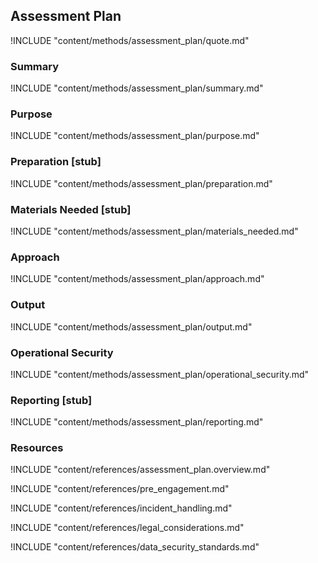 ## Assessment Plan

!INCLUDE "content/methods/assessment_plan/quote.md"

### Summary

!INCLUDE "content/methods/assessment_plan/summary.md"

### Purpose

!INCLUDE "content/methods/assessment_plan/purpose.md"

### Preparation [stub]

<?trainer resources?>

!INCLUDE "content/methods/assessment_plan/preparation.md"

### Materials Needed [stub]

!INCLUDE "content/methods/assessment_plan/materials_needed.md"

### Approach

!INCLUDE "content/methods/assessment_plan/approach.md"

### Output

!INCLUDE "content/methods/assessment_plan/output.md"

### Operational Security

!INCLUDE "content/methods/assessment_plan/operational_security.md"

### Reporting  [stub]

!INCLUDE "content/methods/assessment_plan/reporting.md"

### Resources
<div class="greybox">
!INCLUDE "content/references/assessment_plan.overview.md"

!INCLUDE "content/references/pre_engagement.md"

!INCLUDE "content/references/incident_handling.md"

!INCLUDE "content/references/legal_considerations.md"

!INCLUDE "content/references/data_security_standards.md"
</div>
